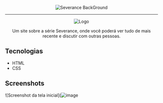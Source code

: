 <p align="center"> <img src="https://www.luiconceitocriativo.com/eejoossa/2024/08/severance-apple-tv-plus.jpg" alt="Severance BackGround"> </p>

<hr>

<p align="center"> <img src="https://github.com/user-attachments/assets/0a69a03c-17d6-440a-bdb9-36212fa78252" alt="Logo"> </p>
<p align="center">Um site sobre a série Severance, onde você poderá ver tudo de mais recente e discutir com outras pessoas.</p>

## Tecnologias
* HTML
* CSS

## Screenshots
![Screenshot da tela inicial](![image](https://github.com/user-attachments/assets/33c53de3-c218-41f2-a3d9-d663e8899a0e)
